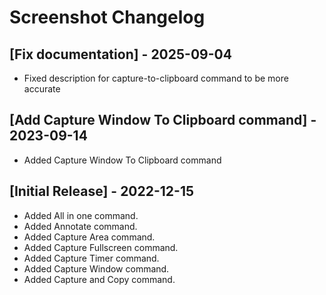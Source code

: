 # Screenshot Changelog

## [Fix documentation] - 2025-09-04

- Fixed description for capture-to-clipboard command to be more accurate

## [Add Capture Window To Clipboard command] - 2023-09-14

- Added Capture Window To Clipboard command

## [Initial Release] - 2022-12-15

- Added All in one command.
- Added Annotate command.
- Added Capture Area command.
- Added Capture Fullscreen command.
- Added Capture Timer command.
- Added Capture Window command.
- Added Capture and Copy command.
